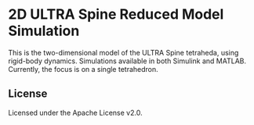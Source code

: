 2D ULTRA Spine Reduced Model Simulation
=====================

This is the two-dimensional model of the ULTRA Spine tetraheda, using rigid-body dynamics.
Simulations available in both Simulink and MATLAB.
Currently, the focus is on a single tetrahedron.

License
----------

Licensed under the Apache License v2.0.